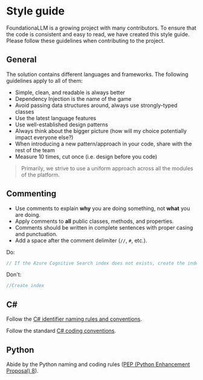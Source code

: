 # Style guide

FoundationaLLM is a growing project with many contributors. To ensure that the code is consistent and easy to read, we have created this style guide. Please follow these guidelines when contributing to the project.

## General

The solution contains different languages and frameworks. The following guidelines apply to all of them:

- Simple, clean, and readable is always better
- Dependency Injection is the name of the game
- Avoid passing data structures around, always use strongly-typed classes
- Use the latest language features
- Use well-established design patterns
- Always think about the bigger picture (how will my choice potentially impact everyone else?)
- When introducing a new pattern/approach in your code, share with the rest of the team
- Measure 10 times, cut once (i.e. design before you code)

> Primarily, we strive to use a uniform approach across all the modules of the platform.

## Commenting

- Use comments to explain **why** you are doing something, not **what** you are doing.
- Apply comments to **all** public classes, methods, and properties.
- Comments should be written in complete sentences with proper casing and punctuation.
- Add a space after the comment delimiter (`//`, `#`, etc.).

Do:

```csharp
// If the Azure Cognitive Search index does not exists, create the index.
```

Don't:

```csharp
//Create index
```

## C#

Follow the [C# identifier naming rules and conventions](https://learn.microsoft.com/dotnet/csharp/fundamentals/coding-style/identifier-names).

Follow the standard [C# coding conventions](https://learn.microsoft.com/dotnet/csharp/fundamentals/coding-style/coding-conventions).

## Python

Abide by the Python naming and coding rules ([PEP (Python Enhancement Proposal) 8](https://peps.python.org/pep-0008/)).


